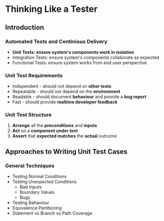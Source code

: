 # Thinking Like a Tester

## Introduction

### Automated Tests and Continious Delivery

* __Unit Tests: ensure system's components work in isolation__
* Integration Tests: ensure system's components collaborate as expected
* Functional Tests: ensure system works from end user perspective

### Unit Test Requirements

* Independent - should not depend on __other tests__
* Repeatable - should not depend on the __environment__
* Readable - should document __behaviour__ and provide a __bug report__
* Fast - should provide __realtime developer feedback__

### Unit Test Structure

1. __Arrange__ all the __preconditions__ and __inputs__
2. __Act__ on a __component under test__
3. __Assert__ that __expected matches__ the __actual__ outcome

## Approaches to Writing Unit Test Cases 

### General Techniques

* Testing Normal Conditions
* Testing Unexpected Conditions
  * Bad Inputs
  * Boundary Values
  * Bugs
* Testing Behaviour
* Equivalence Partitioning
* Statement vs Branch vs Path Coverage






